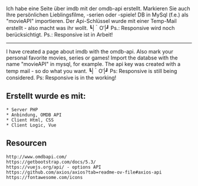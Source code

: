 Ich habe eine Seite über imdb mit der omdb-api erstellt.
Markieren Sie auch Ihre persönlichen Lieblingsfilme, -serien oder -spiele!
DB in MySql (f.e.) als "movieAPI" importieren.
Der Api-Schlüssel wurde mit einer Temp-Mail erstellt - also macht was ihr wollt. ┗|｀O′|┛
Ps.: Responsive wird noch berücksichtigt.
Ps.: Responsive ist in Arbeit!

---------------------------------------

I have created a page about imdb with the omdb-api.
Also mark your personal favorite movies, series or games!
Import the databse with the name "movieAPI" in mysql, for example.
The api key was created with a temp mail - so do what you want. ┗|｀O′|┛
Ps: Responsive is still being considered.
Ps: Responsive is in the working!


## Erstellt wurde es mit:

	* Server PHP
	* Anbindung, OMDB API
	* Client Html, CSS
	* Client Logic, Vue


## Resourcen

	http://www.omdbapi.com/
	https://getbootstrap.com/docs/5.3/
	https://vuejs.org/api/ - options API
	https://github.com/axios/axios?tab=readme-ov-file#axios-api
	https://fontawesome.com/icons
